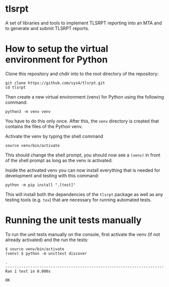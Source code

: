 # tlsrpt
A set of libraries and tools to implement TLSRPT reporting into an MTA and to generate and submit TLSRPT reports.


# How to setup the virtual environment for Python

Clone this repository and chdir into to the root directory of the repository:

```
git clone https://github.com/sys4/tlsrpt.git
cd tlsrpt
```

Then create a new virtual environment (venv) for Python using the following command:

```
python3 -m venv venv
```

You have to do this only once. After this, the `venv` directory is created that contains
the files of the Python venv.

Activate the venv by typing the shell command

```
source venv/bin/activate
```

This should change the shell prompt, you should now see a `(venv)` in front of the shell prompt
as long as the venv is activated.

Inside the activated venv you can now install everything that is needed for development and testing
with this command:

```
python -m pip install ".[test]"
```

This will install both the dependencies of the `tlsrpt` package as well as any testing tools (e.g. `tox`)
that are necessary for running automated tests.


# Running the unit tests manually

To run the unit tests manually on the console, first activate the venv (if not already activated) and the
run the tests:

```
$ source venv/bin/activate
(venv) $ python -m unittest discover

.
----------------------------------------------------------------------
Ran 1 test in 0.000s

OK
```


